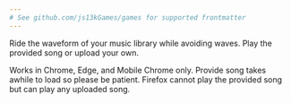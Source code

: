 ```yaml
---
# See github.com/js13kGames/games for supported frontmatter
---
```

Ride the waveform of your music library while avoiding waves. Play the provided song or upload your own.

Works in Chrome, Edge, and Mobile Chrome only. Provide song takes awhile to load so please be patient. Firefox cannot play the provided song but can play any uploaded song.